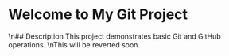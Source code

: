 # Welcome to My Git Project
\n## Description
This project demonstrates basic Git and GitHub operations.
\nThis will be reverted soon.

